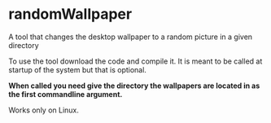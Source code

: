 # randomWallpaper
A tool that changes the desktop wallpaper to a random picture in a given directory


To use the tool download the code and compile it.
It is meant to be called at startup of the system but that is optional.

**When called you need give the directory the wallpapers are located in as the first commandline argument.**

Works only on Linux.
